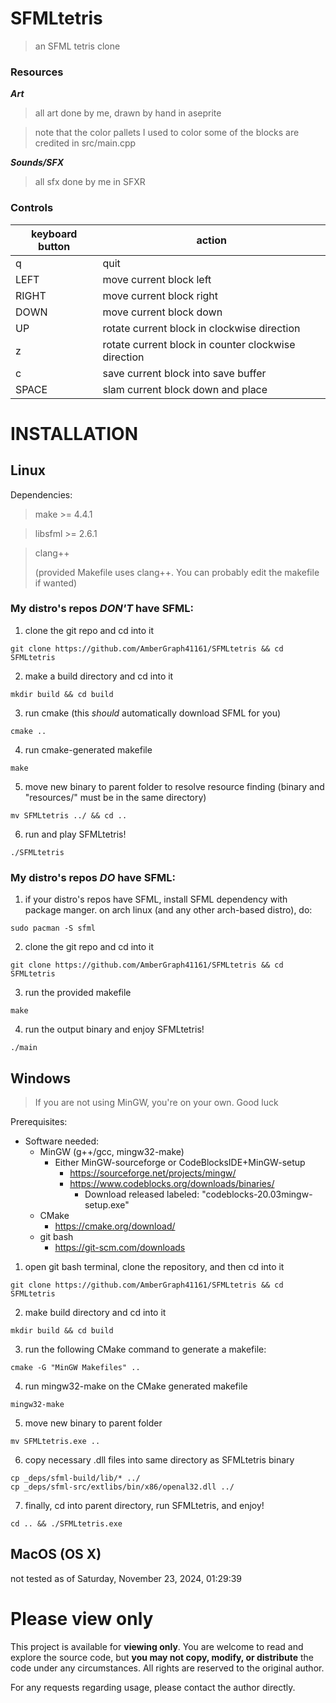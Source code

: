 # SFMLtetris

> an SFML tetris clone

### Resources

***Art***

> all art done by me, drawn by hand in aseprite

> note that the color pallets I used to color some of the blocks are credited in src/main.cpp

***Sounds/SFX***

> all sfx done by me in SFXR

### Controls
| keyboard button | action |
| --- | --- |
| q | quit |
| LEFT | move current block left |
| RIGHT | move current block right |
| DOWN | move current block down |
| UP | rotate current block in clockwise direction |
| z | rotate current block in counter clockwise direction |
| c | save current block into save buffer |
| SPACE | slam current block down and place |

# INSTALLATION

## Linux

Dependencies:

> make >= 4.4.1

> libsfml >= 2.6.1

> clang++
>  
> (provided Makefile uses clang++. You can probably edit the makefile if wanted)

### My distro's repos *DON'T* have SFML:

1. clone the git repo and cd into it
```shell
git clone https://github.com/AmberGraph41161/SFMLtetris && cd SFMLtetris
```

2. make a build directory and cd into it
```shell
mkdir build && cd build
```

3. run cmake (this *should* automatically download SFML for you)
```shell
cmake ..
```

4. run cmake-generated makefile
```shell
make
```

5. move new binary to parent folder to resolve resource finding (binary and "resources/" must be in the same directory)
```shell
mv SFMLtetris ../ && cd ..
```

6. run and play SFMLtetris!
```shell
./SFMLtetris
```

### My distro's repos *DO* have SFML:

1. if your distro's repos have SFML, install SFML dependency with package manger.
on arch linux (and any other arch-based distro), do:
```shell
sudo pacman -S sfml
```

2. clone the git repo and cd into it
```shell
git clone https://github.com/AmberGraph41161/SFMLtetris && cd SFMLtetris
```

3. run the provided makefile
```shell
make
```

4. run the output binary and enjoy SFMLtetris!
```shell
./main
```

## Windows

> If you are not using MinGW, you're on your own. Good luck

Prerequisites:

- Software needed:
    - MinGW (g++/gcc, mingw32-make)
        - Either MinGW-sourceforge or CodeBlocksIDE+MinGW-setup
            - https://sourceforge.net/projects/mingw/
            - https://www.codeblocks.org/downloads/binaries/
                - Download released labeled: "codeblocks-20.03mingw-setup.exe"
    - CMake
        - https://cmake.org/download/
    - git bash
        - https://git-scm.com/downloads

1. open git bash terminal, clone the repository, and then cd into it
```shell
git clone https://github.com/AmberGraph41161/SFMLtetris && cd SFMLtetris
```

2. make build directory and cd into it
```shell
mkdir build && cd build
```

3. run the following CMake command to generate a makefile:
```shell
cmake -G "MinGW Makefiles" ..
```

4. run mingw32-make on the CMake generated makefile
```shell
mingw32-make
```

5. move new binary to parent folder
```shell
mv SFMLtetris.exe ..
```

6. copy necessary .dll files into same directory as SFMLtetris binary
```shell
cp _deps/sfml-build/lib/* ../
cp _deps/sfml-src/extlibs/bin/x86/openal32.dll ../
```

7. finally, cd into parent directory, run SFMLtetris, and enjoy!
```shell
cd .. && ./SFMLtetris.exe
```

## MacOS (OS X)
not tested as of Saturday, November 23, 2024, 01:29:39

# Please view only

This project is available for **viewing only**.
You are welcome to read and explore the source code, but **you may not copy, modify, or distribute** the code under any circumstances.
All rights are reserved to the original author.

For any requests regarding usage, please contact the author directly.
